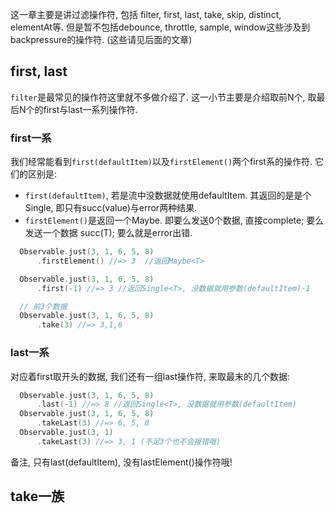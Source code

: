 这一章主要是讲过滤操作符, 包括 filter, first, last, take, skip, distinct, elementAt等. 
但是暂不包括debounce, throttle, sample, window这些涉及到backpressure的操作符. (这些请见后面的文章)

## first, last
`filter`是最常见的操作符这里就不多做介绍了. 这一小节主要是介绍取前N个, 取最后N个的first与last一系列操作符. 

### first一系
我们经常能看到`first(defaultItem)`以及`firstElement()`两个first系的操作符. 它们的区别是:
* `first(defaultItem)`, 若是流中没数据就使用defaultItem. 其返回的是是个Single<T>, 即只有succ(value)与error两种结果. 
* `firstElement()`是返回一个Maybe. 即要么发送0个数据, 直接complete; 要么发送一个数据 succ(T); 要么就是error出错. 

```kotlin
  Observable.just(3, 1, 6, 5, 8)
      .firstElement() //=> 3  //返回Maybe<T> 

  Observable.just(3, 1, 6, 5, 8)
      .first(-1) //=> 3 //返回Single<T>, 没数据就用参数(defaultItem)-1 

  // 前3个数据
  Observable.just(3, 1, 6, 5, 8)
      .take(3) //=> 3,1,6       
```

### last一系
对应着first取开头的数据, 我们还有一组last操作符, 来取最末的几个数据:

```kotlin
  Observable.just(3, 1, 6, 5, 8)
      .last(-1) //=> 8 //返回Single<T>, 没数据就用参数(defaultItem)
  Observable.just(3, 1, 6, 5, 8)
      .takeLast(3) //=> 6, 5, 8     
  Observable.just(3, 1)
      .takeLast(3) //=> 3, 1 (不足3个也不会报错哦)                           
```

备注, 只有last(defaultItem), 没有lastElement()操作符哦!

## take一族

